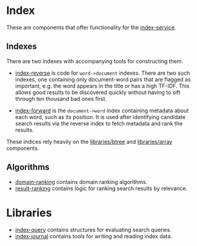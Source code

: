 # Index

These are components that offer functionality for the [index-service](../services-core/index-service).

## Indexes

There are two indexes with accompanying tools for constructing them.

* [index-reverse](index-reverse/) is code for `word->document` indexes. There are two such indexes, one containing only document-word pairs that are flagged as important, e.g. the word appears in the title or has a high TF-IDF. This allows good results to be discovered quickly without having to sift through ten thousand bad ones first. 

* [index-forward](index-forward/) is the `document->word` index containing metadata about each word, such as its position. It is used after identifying candidate search results via the reverse index to fetch metadata and rank the results. 

These indices rely heavily on the [libraries/btree](../libraries/btree) and [libraries/array](../libraries/array) components.

## Algorithms

* [domain-ranking](domain-ranking/) contains domain ranking algorithms.
* [result-ranking](result-ranking/) contains logic for ranking search results by relevance.

# Libraries

* [index-query](index-query/) contains structures for evaluating search queries.
* [index-journal](index-journal/) contains tools for writing and reading index data.

